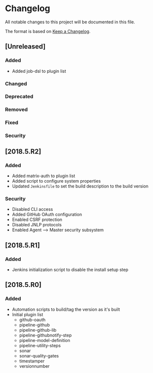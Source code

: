 # Changelog
All notable changes to this project will be documented in this file.

The format is based on [Keep a Changelog](http://keepachangelog.com/en/1.0.0/).

## [Unreleased]
### Added
- Added job-dsl to plugin list

### Changed

### Deprecated

### Removed

### Fixed

### Security

## [2018.5.R2]
### Added
- Added matrix-auth to plugin list
- Added script to configure system properties
- Updated `Jenkinsfile` to set the build description to the build version

### Security
- Disabled CLI access
- Added GitHub OAuth configuration
- Enabled CSRF protection
- Disabled JNLP protocols
- Enabled Agent --> Master security subsystem

## [2018.5.R1]
### Added
- Jenkins initialization script to disable the install setup step

## [2018.5.R0]
### Added
- Automation scripts to build/tag the version as it's built
- Initial plugin list
  - github-oauth
  - pipeline-github
  - pipeline-github-lib
  - pipeline-githubnotify-step
  - pipeline-model-definition
  - pipeline-utility-steps
  - sonar
  - sonar-quality-gates
  - timestamper
  - versionnumber
